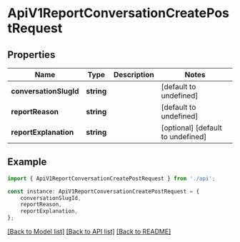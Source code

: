 # ApiV1ReportConversationCreatePostRequest


## Properties

Name | Type | Description | Notes
------------ | ------------- | ------------- | -------------
**conversationSlugId** | **string** |  | [default to undefined]
**reportReason** | **string** |  | [default to undefined]
**reportExplanation** | **string** |  | [optional] [default to undefined]

## Example

```typescript
import { ApiV1ReportConversationCreatePostRequest } from './api';

const instance: ApiV1ReportConversationCreatePostRequest = {
    conversationSlugId,
    reportReason,
    reportExplanation,
};
```

[[Back to Model list]](../README.md#documentation-for-models) [[Back to API list]](../README.md#documentation-for-api-endpoints) [[Back to README]](../README.md)
